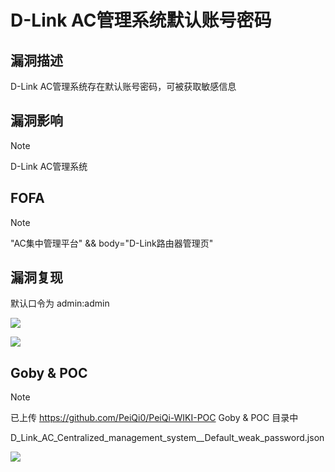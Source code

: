 # D-Link AC管理系统默认账号密码

## 漏洞描述

D-Link AC管理系统存在默认账号密码，可被获取敏感信息

## 漏洞影响

> [!NOTE]
>
> D-Link AC管理系统

## FOFA

> [!NOTE]
>
> "AC集中管理平台"  && body="D-Link路由器管理页"

## 漏洞复现

默认口令为 admin:admin

![](http://wikioss.peiqi.tech/vuln/link-6.png)

![](http://wikioss.peiqi.tech/vuln/link-7.png)

## Goby & POC

> [!NOTE]
>
> 已上传 https://github.com/PeiQi0/PeiQi-WIKI-POC Goby & POC 目录中
>
> D_Link_AC_Centralized_management_system__Default_weak_password.json

![](http://wikioss.peiqi.tech/vuln/link-8.png)